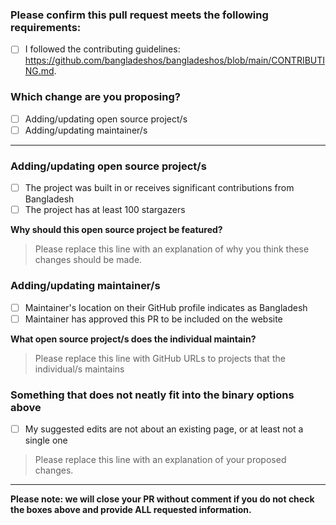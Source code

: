 <!-- Thank you for contributing! -->
### Please confirm this pull request meets the following requirements:

- [ ] I followed the contributing guidelines: <https://github.com/bangladeshos/bangladeshos/blob/main/CONTRIBUTING.md>.

### Which change are you proposing?

  - [ ] Adding/updating open source project/s
  - [ ] Adding/updating maintainer/s
  
---

<!-- ⚠️ Please select either this section... ⚠️ -->
### Adding/updating open source project/s

- [ ] The project was built in or receives significant contributions from Bangladesh
- [ ] The project has at least 100 stargazers

**Why should this open source project be featured?**

> Please replace this line with an explanation of why you think these changes should be made.

<!-- ⚠️ ... or this section ⚠️ -->
### Adding/updating maintainer/s

- [ ] Maintainer's location on their GitHub profile indicates as Bangladesh
- [ ] Maintainer has approved this PR to be included on the website

**What open source project/s does the individual maintain?**

> Please replace this line with GitHub URLs to projects that the individual/s maintains

<!-- ⚠️ ... or this section ⚠️ -->
### Something that does not neatly fit into the binary options above

- [ ] My suggested edits are not about an existing page, or at least not a single one

> Please replace this line with an explanation of your proposed changes.

---

**Please note: we will close your PR without comment if you do not check the boxes above and provide ALL requested information.**
